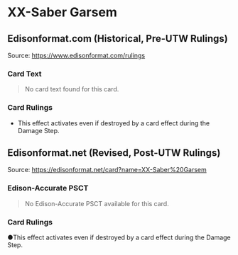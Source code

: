 # XX-Saber Garsem

## Edisonformat.com (Historical, Pre-UTW Rulings)

Source: https://www.edisonformat.com/rulings

### Card Text

> No card text found for this card.

### Card Rulings

*   This effect activates even if destroyed by a card effect during the Damage Step.

## Edisonformat.net (Revised, Post-UTW Rulings)

Source: https://edisonformat.net/card?name=XX-Saber%20Garsem

### Edison-Accurate PSCT

> No Edison-Accurate PSCT available for this card.

### Card Rulings

●This effect activates even if destroyed by a card effect during the Damage Step.
            
